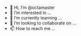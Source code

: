 - 👋 Hi, I’m @octamaster
- 👀 I’m interested in ...
- 🌱 I’m currently learning ...
- 💞️ I’m looking to collaborate on ...
- 📫 How to reach me ...

<!---
octamaster/octamaster is a ✨ special ✨ repository because its `README.md` (this file) appears on your GitHub profile.
You can click the Preview link to take a look at your changes https://github.com/clu3bot/owt.git

--->

